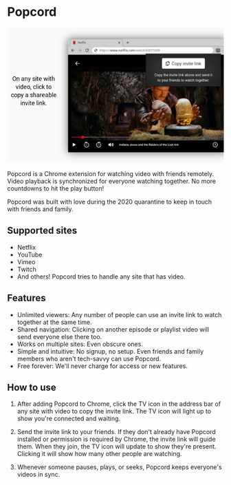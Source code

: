 # Popcord

![Screenshot](media/screenshot2.png)

Popcord is a Chrome extension for watching video with friends remotely. Video playback is
synchronized for everyone watching together. No more countdowns to hit the play button!

Popcord was built with love during the 2020 quarantine to keep in touch with friends and family.

## Supported sites

- Netflix
- YouTube
- Vimeo
- Twitch
- And others! Popcord tries to handle any site that has video.

## Features

- Unlimited viewers: Any number of people can use an invite link to watch together at the same time.
- Shared navigation: Clicking on another episode or playlist video will send everyone else there too.
- Works on multiple sites: Even obscure ones.
- Simple and intuitive: No signup, no setup. Even friends and family members who aren't tech-savvy can use Popcord.
- Free forever: We'll never charge for access or new features.

## How to use

1. After adding Popcord to Chrome, click the TV icon in the address bar of any site with video to
   copy the invite link. The TV icon will light up to show you're connected and waiting.

2. Send the invite link to your friends. If they don't already have Popcord installed or permission
   is required by Chrome, the invite link will guide them. When they join, the TV icon will update
   to show they're present. Clicking it will show how many other people are watching.

3. Whenever someone pauses, plays, or seeks, Popcord keeps everyone's videos in sync.
